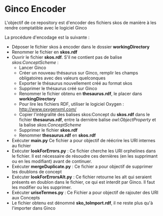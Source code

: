 # Ginco Encoder
L'objectif de ce repository est d'encoder des fichiers skos de manière à les rendre comptatible avec le logiciel Ginco

La procédure d'encodage est la suivante :
- Déposer le fichier skos à encoder dans le dossier **workingDirectory**
- Renommer le fichier en **skos.rdf**
- Ouvrir le fichier **skos.rdf**. S'il ne contient pas de balise *skos:ConceptScheme* :
    - Lancer Ginco
    - Créer un nouveau thésaurus sur Ginco, remplir les champs obligatoires avec des valeurs quelconques
    - Exporter le thésaurus nouvellement créé au format skos
    - Supprimer le thésaurus créé sur Ginco
    - Renommer le fichier obtenu en **thesaurus.rdf**, le placer dans **workingDirectory**
    - Pour lire les fichiers RDF, utiliser le logiciel Oxygen : http://www.oxygenxml.com/
    - Copier l'intégralité des balises skos:Concept du **skos.rdf** dans le fichier **thesaurus.rdf**, entre la dernière balise *owl:ObjectProperty* et la balise *skos:ConceptScheme*
    - Supprimer le fichier **skos.rdf**
    - Renommer **thesaurus.rdf** en **skos.rdf**
- Exécuter **main.py** Ce fichier a pour objectif de réécrire les URI internes au fichier 
- Exécuter **lookForErrors.py** : Ce fichier cherche les URI orphelines dans le fichier. Il est nécessaire de résoudre ces dernières (en les supprimant ou en les modifiant) avant de continuer. 
- Exécuter **mergeDuplicate.py** : Ce fichier a pour objectif de supprimer les doublons de concept
- Exécuter **lookForErrorsAlt.py** : Ce fichier retourne les alt qui seraient présents en doublon dans le fichier, ce qui est interdit par Ginco. Il faut les modifier ou les supprimer.
- Exécuter **uriseTermes.py** : Ce Fichier a pour objectif de rajouter des URI aux Concepts
- Le fichier obtenu est dénommé **sko_toImport.rdf**, il ne reste plus qu'à l'importer dans Ginco